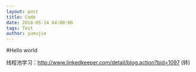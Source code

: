```yaml
---
layout: post
title: Code
date: 2018-05-14 04:00:00
tags: Test
author: yumujie
---
```

#Hello world

线程池学习：http://www.linkedkeeper.com/detail/blog.action?bid=1097 (转)
